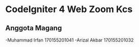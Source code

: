 # CodeIgniter 4 Web Zoom Kcs

## Anggota Magang
-Muhammad Irfan 170155201041
-Arizal Akbar 170155201032



